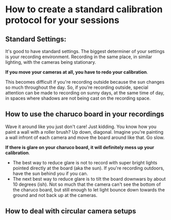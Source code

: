 # How to create a standard calibration protocol for your sessions

## Standard Settings: 

It's good to have standard settings. The biggest determiner of your settings is your recording environment. Recording in the same place, in similar lighting, with the cameras being stationary. 

**If you move your cameras at all, you have to redo your calibration**. 

This becomes difficult if you're recording outside because the sun changes so much throughout the day. So, if you're recording outside, special attention can be made to recording on sunny days, at the same time of day, in spaces where shadows are not being cast on the recording space.  

## How to use the charuco board in your recordings
Wave it around like you just don't care! Just kidding. You know how you paint a wall with a roller brush? Up down, diagonal. Imagine you're painting a wall infront of each camera and move the board around like that. Go slow. 

**If there is glare on your charuco board, it will definitely mess up your calibration**. 
- The best way to reduce glare is not to record with super bright lights pointed directly at the board (aka the sun). If you're recording outdoors, have the sun behind you if you can. 
- The next best way to reduce glare is to tilt the board downwars by about 10 degrees (ish). Not so much that the camera can't see the bottom of the charuco board, but still enough to let light bounce down towards the ground and not back up at the cameras. 

## How to deal with circular camera setups
